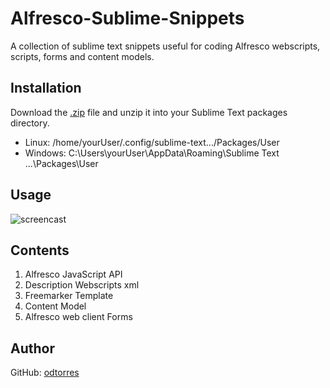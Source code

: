 # Alfresco-Sublime-Snippets
A collection of sublime text snippets useful for coding Alfresco webscripts, scripts, forms and content models.

## Installation

 Download the [.zip](https://github.com/odtorres/Alfresco-Sublime-Snippets/archive/master.zip) file and unzip it into your Sublime Text packages directory.

 * Linux: /home/yourUser/.config/sublime-text.../Packages/User
 * Windows: C:\Users\yourUser\AppData\Roaming\Sublime Text ...\Packages\User

## Usage
![screencast](http://i.imgur.com/eFXu5Hl.gif)

## Contents
1. Alfresco JavaScript API
2. Description Webscripts xml
3. Freemarker Template
4. Content Model
5. Alfresco web client Forms

## Author
GitHub: [odtorres](https://github.com/odtorres)


